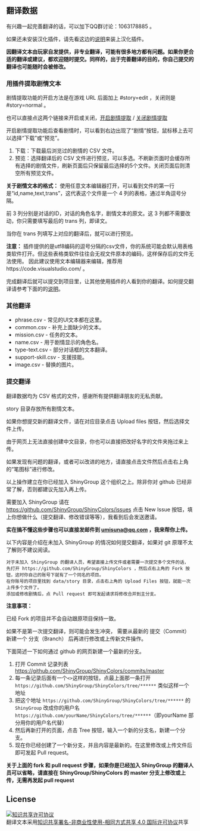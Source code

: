## 翻译数据

有兴趣一起完善翻译的话，可以加下QQ群讨论：1063178885 。

如果还未安装汉化插件，请先看这边的[说明](https://github.com/biuuu/ShinyColors/blob/master/src/README.md)来装上汉化插件。

**因翻译文本由玩家自发提供，非专业翻译，可能有很多地方都有问题。如果你更合适的翻译或建议，都欢迎随时提交。同样的，出于完善翻译的目的，你自己提交的翻译也可能随时会被修改。**

### 用插件提取剧情文本

剧情提取功能的开启方法是在游戏 URL 后面加上 #story=edit ，关闭则是 #story=normal 。

也可以直接点这两个链接来开启或关闭，[开启剧情提取](https://shinycolors.enza.fun/home#story=edit)  /  [关闭剧情提取](https://shinycolors.enza.fun/home#story=normal)

开启剧情提取功能后查看剧情时，可以看到右边出现了“剧情”按钮，鼠标移上去可以选择“下载”或“预览”。

1. 下载：下载最后浏览过的剧情的 CSV 文件。
2. 预览：选择翻译后的 CSV 文件进行预览，可以多选。不刷新页面时会缓存所有选择的剧情文件，刷新页面后只保留最后选择的5个文件。关闭页面后则清空所有预览文件。

**关于剧情文本的格式：**
使用任意文本编辑器打开，可以看到文件的第一行是“id,name,text,trans”，这代表这个文件是一个 4 列的表格，通过半角逗号分隔。

前 3 列分别是对话的ID，对话的角色名字，剧情文本的原文。这 3 列都不需要改动，你只需要填写最后的 trans 列，即译文。

当你在 trans 列填写上对应的翻译后，就可以进行预览。

**注意：**
插件提供的是utf8编码的逗号分隔的csv文件，你的系统可能会默认用表格类软件打开。但这些表格类软件往往会无视文件原本的编码，这样保存后的文件无法使用。
因此建议使用文本编辑器来编辑，推荐用https://code.visualstudio.com/ 。

完成翻译后就可以提交到项目里，让其他使用插件的人看到你的翻译。如何提交翻译请参考下面的的[说明](#提交翻译)。

### 其他翻译

* phrase.csv - 常见的UI文本都在这里。
* common.csv - 补充上面缺少的文本。
* mission.csv - 任务的文本。
* name.csv - 用于剧情显示的角色名。
* type-text.csv - 部分对话框的文本翻译。
* support-skill.csv - 支援技能。
* image.csv - 替换的图片。

### 提交翻译
翻译数据均为 CSV 格式的文件，感谢所有提供翻译朋友的无私贡献。

story 目录存放所有剧情文本。

如果你想提交新的翻译文件，请在对应目录点击 Upload files 按钮，然后选择文件上传。

由于网页上无法直接创建中文目录，你也可以直接把改好名字的文件夹拖过来上传。

如果发现有问题的翻译，或者可以改进的地方，请直接点击文件然后点击右上角的“笔图标”进行修改。

以上操作建立在你已经加入 ShinyGroup 这个组织之上。除非你对 github 已经非常了解，否则都建议先加入再上传。

需要加入 ShinyGroup 请在 https://github.com/ShinyGroup/ShinyColors/issues 点击 New Issue 按钮，填上你想做什么（提交翻译、修改错误等等），我看到后会发送邀请。

**实在搞不懂这些步骤也可以直接发邮件到 umisuna@qq.com ，我来帮你上传。**

以下内容是介绍在未加入 ShinyGroup 的情况如何提交翻译，如果对 git 原理不太了解则不建议阅读。

```
对于未加入 ShinyGroup 的翻译人员，希望直接上传文件或者需要一次提交多个文件的话，
先打开 https://github.com/ShinyGroup/ShinyColors ，然后点右上角的 Fork 按钮，这时你自己的账号下就有了一个同名的项目。
在你账号的项目里找到 data/story 目录，点击右上角的 Upload Files 按钮，就能一次上传多个文件了。
添加或修改剧情后，点 Pull request 即可发起请求将修改合并到主分支。
```

**注意事项：**

已经 Fork 的项目并不会自动跟原项目保持一致。

如果不是第一次提交翻译，则可能会发生冲突，
需要从最新的 提交（Commit） 新建一个 分支（Branch） 后再进行修改或上传新文件操作。

下面简述一下如何通过 github 的网页新建一个最新的分支。
1. 打开 Commit 记录列表 https://github.com/ShinyGroup/ShinyColors/commits/master
2. 每一条记录后面有一个`<>`这样的按钮，点最上面那一条打开 `https://github.com/ShinyGroup/ShinyColors/tree/******` 类似这样一个地址
3. 把这个地址 `https://github.com/ShinyGroup/ShinyColors/tree/******` 的 `ShinyGroup` 改成你的用户名 `https://github.com/yourName/ShinyColors/tree/******`（即yourName 部分用你的用户名代替）
4. 然后再新打开的页面，点击 Tree 按钮，输入一个新的分支名，新建一个分支。
5. 现在你已经创建了一个新分支，并且内容是最新的。在这里修改或上传文件后即可发起 Pull request。

**关于上面的 fork 和 pull request 步骤，如果你是已经加入 ShinyGroup 的翻译人员可以省略，请直接在 ShinyGroup/ShinyColors 的 master 分支上修改或上传，无需再发起 pull request**

## License
<a rel="license" href="http://creativecommons.org/licenses/by-nc-sa/4.0/"><img alt="知识共享许可协议" style="border-width:0" src="https://i.creativecommons.org/l/by-nc-sa/4.0/88x31.png" /></a><br />翻译文本采用<a rel="license" href="http://creativecommons.org/licenses/by-nc-sa/4.0/">知识共享署名-非商业性使用-相同方式共享 4.0 国际许可协议</a>共享
